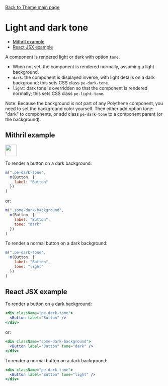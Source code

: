 [Back to Theme main page](../theming.md)

# Light and dark tone

<!-- MarkdownTOC autolink="true" autoanchor="true" bracket="round" levels="1,2,3" -->

- [Mithril example](#mithril-example)
- [React JSX example](#react-jsx-example)

<!-- /MarkdownTOC -->

A component is rendered light or dark with option `tone`.

* When not set, the component is rendered normally, assuming a light background.
* `dark`: the component is displayed inverse, with light details on a dark background; this sets CSS class `pe-dark-tone`.
* `light`: dark tone is overridden so that the component is rendered normally; this sets CSS class `pe-light-tone`.

Note: Because the background is not part of any Polythene component, you need to set the background color yourself. Then either add option tone: "dark" to components, or add class `pe-dark-tone` to a component parent (or the background).

<a id="mithril-example"></a>
## Mithril example

<a href="https://flems.io/#0=N4Igxg9gdgzhA2BTEAucD4EMAONEBMQAaEAMwEskZUBtUKTAW2TQDoALAF0fmPSk6IBqEAB4YYAE7lsnAAQxJYALwAdEF064UAeh2TMAdwDm5Tq0iMdAQUmd2AV0kBhJM1g7sCAJ72hiHUZMGEFJT0wwAGtMY0QYTx8-KEQAWkYzdml4HXxyEIT4X3Z-NIyslJDMKHxMeGhEVgArGHUAPlEdCWlZVtUocSkZeUUVdU1tPQMTMwsIK1t7J1dEd3ivQqSAoJDEMOwI6Ni1xOLklLAYeNz89aKSi5gKziqauuSmlpB2zsGevr48EgwJxyNBqGgAEwoAAMIAAvkR6EwWCAPnxIAIhJwRHo5ORGF47HJgHIAEIOTicaByOFyUiSOZydS3TalexZdQAbj6GJCxLkACVMHkCOTKdTaco5CzTohuVAeWD5NZsNg5FLgH05HIAG7kRCGFByAAUAEp1a0mVBtdrGMb1KxsKkAEYUqlQFIMwzqIhyGham22+0gGD7KCO1I1SSRFLuxA+gOBoNCkX4MXu32a61JwNYZ2IeBG9QAEUw0YT2ZzcNNiZtpqIteTwrwabd0EzjZteYLRZApfLxE72rjvajkXUnerDcrNrtKZb6fbxKHcm7haZIAAMuRjFwKznh-Ve-Ad3uQJOazOALqXuHyvqMViMCAOATG-AQMAOdzmZ0QfDeL6KrYKa8ronM2CULsIjOpg+a8CQgKIMCoKwCIAAcKAQgALPCiIgAwzAiBYlzgZiwhoH+AHLtmsFRMYDKvvg5wIBAkhGgAxAAzDx8pwn0szkfIWbapAdTsXIHGkNJfEAgWyEgmCIjYSgACMuFwleJAnlAkTgnQBHIiI6TspQfBOLwaDjDAug6K+2CRMYsxWCZmSUAAAqprBeQAbIEZSUGiJCcN4ToiF0QzwlecJAA" target="_blank"><img src="https://arthurclemens.github.io/assets/polythene/docs/try-out-green.gif" height="36" /></a>

To render a button on a dark background:

~~~javascript
m(".pe-dark-tone",
  m(Button, {
    label: "Button"
  })
)
~~~

or:

~~~javascript
m(".some-dark-background",
  m(Button, {
    label: "Button",
    tone: "dark"
  })
)
~~~

To render a normal button on a dark background:

~~~javascript
m(".pe-dark-tone",
  m(Button, {
    label: "Button",
    tone: "light"
  })
)
~~~


<a id="react-jsx-example"></a>
## React JSX example

To render a button on a dark background:

~~~jsx
<div className="pe-dark-tone">
  <Button label="Button" />
</div>
~~~

or:

~~~jsx
<div className="some-dark-background">
  <Button label="Button" tone="dark" />
</div>
~~~

To render a normal button on a dark background:

~~~jsx
<div className="pe-dark-tone">
  <Button label="Button" tone="light" />
</div>
~~~





